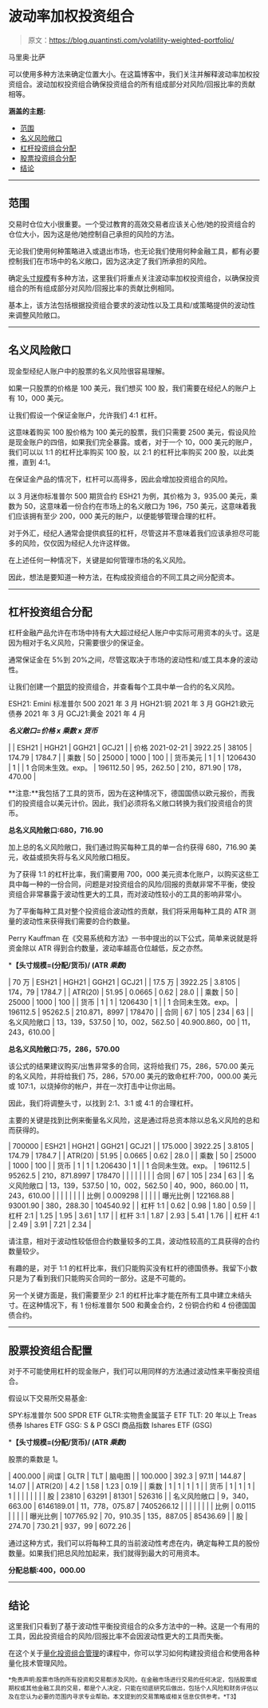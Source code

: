 # 波动率加权投资组合

> 原文：<https://blog.quantinsti.com/volatility-weighted-portfolio/>

马里奥·比萨

可以使用多种方法来确定位置大小。在这篇博客中，我们关注并解释波动率加权投资组合。波动加权投资组合确保投资组合的所有组成部分对风险/回报比率的贡献相等。

**涵盖的主题:**

*   [范围](#scope)
*   [名义风险敞口](#notional-exposure)
*   [杠杆投资组合分配](#leverage-portfolio-allocation)
*   [股票投资组合分配](#stock-portfolio-allocation)
*   [结论](#conclusion)

* * *

## **范围**

交易时仓位大小很重要。一个受过教育的高效交易者应该关心他/她的投资组合的仓位大小，因为这是他/她控制自己承担的风险的方法。

无论我们使用何种策略进入或退出市场，也无论我们使用何种金融工具，都有必要控制我们在市场中的名义敞口，因为这决定了我们所承担的风险。

确定[头寸规模](https://quantra.quantinsti.com/course/position-sizing-trading)有多种方法，这里我们将重点关注波动率加权投资组合，以确保投资组合的所有组成部分对风险/回报比率的贡献比例相同。

基本上，该方法包括根据投资组合要求的波动性以及工具和/或策略提供的波动性来调整风险敞口。

* * *

## **名义风险敞口**

现金型经纪人账户中的股票的名义风险很容易理解。

如果一只股票的价格是 100 美元，我们想买 100 股，我们需要在经纪人的账户上有 10，000 美元。

让我们假设一个保证金账户，允许我们 4:1 杠杆。

这意味着购买 100 股价格为 100 美元的股票，我们只需要 2500 美元，假设风险是现金账户的四倍，如果我们完全暴露。或者，对于一个 10，000 美元的账户，我们可以以 1:1 的杠杆比率购买 100 股，以 2:1 的杠杆比率购买 200 股，以此类推，直到 4:1。

在保证金产品的情况下，杠杆可以高得多，因此会增加投资组合的风险。

以 3 月迷你标准普尔 500 期货合约 ESH21 为例，其价格为 3，935.00 美元，乘数为 50，这意味着一份合约在市场上的名义敞口为 196，750 美元，这意味着我们应该拥有至少 200，000 美元的账户，以便能够管理合理的杠杆。

对于外汇，经纪人通常会提供疯狂的杠杆，尽管这并不意味着我们应该承担尽可能多的风险，仅仅因为经纪人允许这样做。

在上述任何一种情况下，关键是如何管理市场的名义风险。

因此，想法是要知道一种方法，在构成投资组合的不同工具之间分配资本。

* * *

## **杠杆投资组合分配**

杠杆金融产品允许在市场中持有大大超过经纪人账户中实际可用资本的头寸。这是因为相对于名义风险，只需要很少的保证金。

通常保证金在 5%到 20%之间，尽管这取决于市场的波动性和/或工具本身的波动性。

让我们创建一个[期货](https://quantra.quantinsti.com/course/futures-trading)的投资组合，并查看每个工具中单一合约的名义风险。

ESH21: Emini 标准普尔 500 2021 年 3 月
HGH21:铜 2021 年 3 月
GGH21:欧元债券 2021 年 3 月
GCJ21:黄金 2021 年 4 月

***名义敞口=价格 x 乘数 x 货币***

| 
 | ESH21 | HGH21 | GGH21 | GCJ21 |
| 价格 2021-02-21 | 3922.25 | 38105 | 174.79 | 1784.7 |
| 乘数 | 50 | 25000 | 1000 | 100 |
| 货币美元 | 1 | 1 | 1206430 | 1 |
| 1 合同未生效。exp。 | 196112.50 | 95，262.50 | 210，871.90 | 178，470.00 |

**注意:**我包括了工具的货币，因为在这种情况下，德国国债以欧元报价，而我们的投资组合以美元计价。因此，我们必须将名义敞口转换为我们投资组合的货币。

**总名义风险敞口:680，716.90**

加上总的名义风险敞口，我们通过购买每种工具的单一合约获得 680，716.90 美元，收益或损失将与名义风险敞口相反。

为了获得 1:1 的杠杆比率，我们需要用 700，000 美元资本化账户，以购买这些工具中每一种的一份合同，问题是对投资组合的风险/回报的贡献非常不平衡，使投资组合非常暴露于波动性更大的工具，而对波动性较小的工具的影响非常小。

为了平衡每种工具对整个投资组合波动性的贡献，我们将采用每种工具的 ATR 测量的波动性来获得我们需要的合约数量。

Perry Kauffman 在《交易系统和方法》一书中提出的以下公式，简单来说就是将资金除以 ATR 得到合约数量，波动率越高仓位越低，反之亦然。

***【头寸规模=(分配/货币)/ (ATR *乘数)***

| 70 万 | ESH21 | HGH21 | GGH21 | GCJ21 |
| 17.5 万 | 3922.25 | 3.8105 | 174，79 | 1784.7 |
| ATR(20) | 51.95 | 0.0665 | 0.62 | 28.0 |
| 乘数 | 50 | 25000 | 1000 | 100 |
| 货币 | 1 | 1 | 1206430 | 1 |
| 1 合同未生效。exp。 | 196112.5 | 95262.5 | 210.871，8997 | 178470 |
| 合同 | 67 | 105 | 234 | 63 |
| 名义风险敞口 | 13，139，537.50 | 10，002，562.50 | 40.900.860，00 | 11，243，610.00 |

**总名义风险敞口:75，286，570.00**

该公式的结果建议购买/出售非常多的合同，这将给我们 75，286，570.00 美元的名义风险，并将给我们 75，286，570.00 美元的致命杠杆:700，000.00 美元或 107:1，以烧掉你的帐户，并在一次打击中让你出局。

因此，我们将调整头寸，以找到 2:1、3:1 或 4:1 的合理杠杆。

主要的关键是找到比例来衡量名义风险，这是通过将总资本除以总名义风险的总和而获得的。

| 700000 | ESH21 | HGH21 | GGH21 | GCJ21 |
| 175.000 | 3922.25 | 3.8105 | 174.79 | 1784.7 |
| ATR(20) | 51.95 | 0.0665 | 0.62 | 28.0 |
| 乘数 | 50 | 25000 | 1000 | 100 |
| 货币 | 1 | 1 | 1.206430 | 1 |
| 1 合同未生效。exp。 | 196112.5 | 95262.5 | 210，871.8997 | 178470 |
| 
 | 
 | 
 | 
 | 
 |
| 合同 | 67 | 105 | 234 | 63 |
| 名义风险敞口 | 13，139，537.50 | 10，002，562.50 | 40，900，860.00 | 11，243，610.00 |
| 
 | 
 | 
 | 
 | 
 |
| 比例 | 0.009298 | 
 | 
 | 
 |
| 曝光比例 | 122168.88 | 93001.90 | 380，288.30 | 104540.92 |
| 杠杆 1:1 | 0.62 | 0.98 | 1.80 | 0.59 |
| 杠杆 2:1 | 1.25 | 1.95 | 3.61 | 1.17 |
| 杠杆 3:1 | 1.87 | 2.93 | 5.41 | 1.76 |
| 杠杆 4:1 | 2.49 | 3.91 | 7.21 | 2.34 |

请注意，相对于波动性较低但合约数量较多的工具，波动性较高的工具获得的合约数量较少。

有趣的是，对于 1:1 的杠杆比率，我们只能购买没有杠杆的德国债券。我留下小数只是为了看到我们只能购买合同的一部分。这是不可能的。

另一个关键方面是，我们需要至少 2:1 的杠杆比率才能在所有工具中建立未结头寸。在这种情况下，有 1 份标准普尔 500 和黄金合约，2 份铜合约和 4 份德国国债合约。

* * *

## **股票投资组合配置** 

对于不可能使用杠杆的现金账户，我们可以用同样的方法通过波动性来平衡投资组合。

假设以下交易所交易基金:

SPY:标准普尔 500 SPDR ETF
GLTR:实物贵金属篮子 ETF
TLT: 20 年以上 Treas 债券 Ishares ETF
GSG: S & P GSCI 商品指数 Ishares ETF (GSG)

***【头寸规模=(分配/货币)/ (ATR *乘数)***

股票的乘数是 1。

| 400.000 | 间谍 | GLTR | TLT | 脑电图 |
| 100.000 | 392.3 | 97.11 | 144.87 | 14.07 |
| ATR(20) | 4.2 | 1.58 | 1.23 | 0.19 |
| 乘数 | 1 | 1 | 1 | 1 |
| 货币 | 1 | 1 | 1 | 1 |
| 
 | 
 | 
 | 
 | 
 |
| 股 | 23810 | 63291 | 81301 | 526316 |
| 名义风险敞口 | 9，340，663.00 | 6146189.01 | 11，778，075.87 | 7405266.12 |
| 
 | 
 | 
 | 
 | 
 |
| 比例 | 0.0115 | 
 | 
 | 
 |
| 曝光比例 | 107765.92 | 70，910.35 | 135，887.05 | 85436.69 |
| 股 | 274.70 | 730.21 | 937，99 | 6072.26 |

通过这种方式，我们可以将每种工具的当前波动性考虑在内，确定每种工具的股份数量。如果我们把总风险加起来，我们就得到最大的可用资本。

**分配总额:400，000.00**

* * *

## **结论**

这里我们只看到了基于波动性平衡投资组合的众多方法中的一种。这是一个有用的工具，因此投资组合的风险/回报比率不会因波动性更大的工具而失衡。

在这个关于[量化投资组合管理](https://quantra.quantinsti.com/course/quantitative-portfolio-management)的课程中，你可以学习如何构建投资组合和使用各种量化技术管理风险。

<small>*免责声明:股票市场的所有投资和交易都涉及风险。在金融市场进行交易的任何决定，包括股票或期权或其他金融工具的交易，都是个人决定，只能在彻底研究后做出，包括个人风险和财务评估以及在您认为必要的范围内寻求专业帮助。本文提到的交易策略或相关信息仅供参考。*T3】</small>